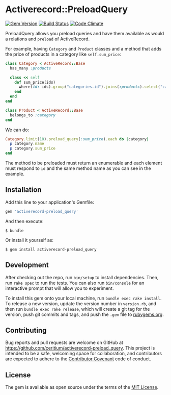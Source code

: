 # Activerecord::PreloadQuery

[![Gem Version](https://badge.fury.io/rb/activerecord-preload_query.svg)](https://badge.fury.io/rb/activerecord-preload_query)
[![Build Status](https://travis-ci.org/ceritium/activerecord-preload_query.svg?branch=master)](https://travis-ci.org/ceritium/activerecord-preload_query)
[![Code Climate](https://codeclimate.com/github/ceritium/activerecord-preload_query/badges/gpa.svg)](https://codeclimate.com/github/ceritium/activerecord-preload_query)


PreloadQuery allows you preload queries and have them available as would a relations and `preload` of ActiveRecord.

For example, having `Category` and `Product` classes and a method that adds the price of products in a category like `self.sum_price`:

```ruby
class Category < ActiveRecord::Base
  has_many :products

  class << self
    def sum_price(ids)
      where(id: ids).group("categories.id").joins(:products).select("categories.id, sum(products.price) AS sum_price")
    end
  end
end

class Product < ActiveRecord::Base
  belongs_to :category
end
```

We can do:

```ruby
Category.limit(10).preload_query(:sum_price).each do |category|
  p category.name
  p category.sum_price
end
```

The method to be preloaded must return an enumerable and each element must respond to `id` and the same method name as you can see in the example.

## Installation

Add this line to your application's Gemfile:

```ruby
gem 'activerecord-preload_query'
```

And then execute:

    $ bundle

Or install it yourself as:

    $ gem install activerecord-preload_query

## Development

After checking out the repo, run `bin/setup` to install dependencies. Then, run `rake spec` to run the tests. You can also run `bin/console` for an interactive prompt that will allow you to experiment.

To install this gem onto your local machine, run `bundle exec rake install`. To release a new version, update the version number in `version.rb`, and then run `bundle exec rake release`, which will create a git tag for the version, push git commits and tags, and push the `.gem` file to [rubygems.org](https://rubygems.org).

## Contributing

Bug reports and pull requests are welcome on GitHub at https://github.com/ceritium/activerecord-preload_query. This project is intended to be a safe, welcoming space for collaboration, and contributors are expected to adhere to the [Contributor Covenant](http://contributor-covenant.org) code of conduct.


## License

The gem is available as open source under the terms of the [MIT License](http://opensource.org/licenses/MIT).

